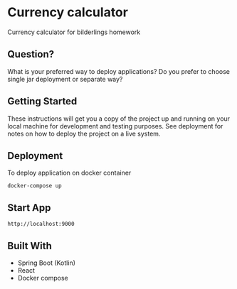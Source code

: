 # Currency calculator

Currency calculator for bilderlings homework

## Question?
What is your preferred way to deploy applications? Do you prefer to choose single jar deployment or separate way? 

## Getting Started

These instructions will get you a copy of the project up and running on your local machine for development and testing purposes. See deployment for notes on how to deploy the project on a live system.


## Deployment
To deploy application on docker container 
```
docker-compose up
```

## Start App
```
http://localhost:9000
```

## Built With

* Spring Boot (Kotlin)
* React
* Docker compose